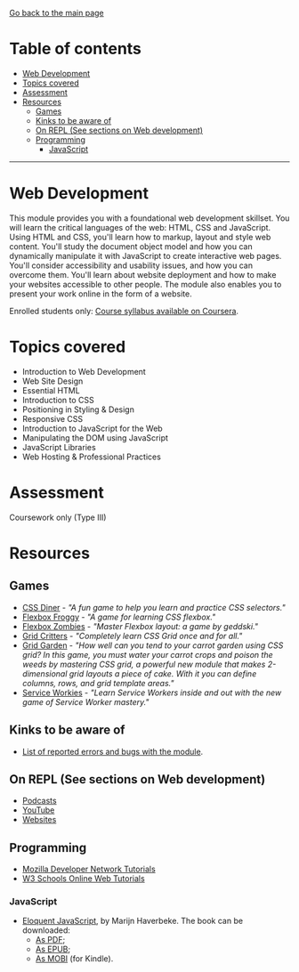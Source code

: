 [Go back to the main page](https://github.com/world-class/REPL)

# Table of contents
<!-- vim-markdown-toc GFM -->

* [Web Development](#web-development)
* [Topics covered](#topics-covered)
* [Assessment](#assessment)
* [Resources](#resources)
    * [Games](#games)
    * [Kinks to be aware of](#kinks-to-be-aware-of)
    * [On REPL (See sections on Web development)](#on-repl-see-sections-on-web-development)
    * [Programming](#programming)
        * [JavaScript](#javascript)

<!-- vim-markdown-toc -->

---

# Web Development

This module provides you with a foundational web development skillset.
You will learn the critical languages of the web: HTML, CSS and
JavaScript. Using HTML and CSS, you'll learn how to markup, layout and
style web content. You'll study the document object model and how you
can dynamically manipulate it with JavaScript to create interactive web
pages. You'll consider accessibility and usability issues, and how you
can overcome them. You'll learn about website deployment and how to
make your websites accessible to other people. The module also enables
you to present your work online in the form of a website.

Enrolled students only: [Course syllabus available on Coursera](https://www.coursera.org/learn/london-cs-orientation/supplement/p88ho/syllabus-web-development-cm1040).

# Topics covered

- Introduction to Web Development
- Web Site Design
- Essential HTML
- Introduction to CSS
- Positioning in Styling & Design
- Responsive CSS
- Introduction to JavaScript for the Web
- Manipulating the DOM using JavaScript
- JavaScript Libraries
- Web Hosting & Professional Practices

# Assessment

Coursework only (Type III)

# Resources
## Games
- [CSS Diner](https://flukeout.github.io/) - *"A fun game to help you learn and practice CSS selectors."*
- [Flexbox Froggy](http://flexboxfroggy.com/) - *"A game for learning CSS flexbox."*
- [Flexbox Zombies](https://flexboxzombies.com/p/flexbox-zombies) - *"Master Flexbox layout: a game by geddski."*
- [Grid Critters](https://gridcritters.com/) - *"Completely learn CSS Grid once and for all."*
- [Grid Garden](https://codepip.com/games/grid-garden/) - *"How well can you tend to your carrot garden using CSS grid? In this game, you must water your carrot crops and poison the weeds by mastering CSS grid, a powerful new module that makes 2-dimensional grid layouts a piece of cake. With it you can define columns, rows, and grid template areas."*
- [Service Workies](https://serviceworkies.com/) - *"Learn Service Workers inside and out with the new game of Service Worker mastery."*

## Kinks to be aware of
- [List of reported errors and bugs with the module](../../../kinks/level4/web_development/).

## On REPL (See sections on Web development)
- [Podcasts](../../../podcasts/)
- [YouTube](../../../youtube/)
- [Websites](../../../websites/)

## Programming
- [Mozilla Developer Network Tutorials](https://developer.mozilla.org/)
- [W3 Schools Online Web Tutorials](http://www.w3schools.com/)

### JavaScript
- [Eloquent JavaScript](http://eloquentjavascript.net/), by Marijn Haverbeke. The book can be downloaded:
    - [As PDF](http://eloquentjavascript.net/Eloquent_JavaScript.pdf);
    - [As EPUB](https://eloquentjavascript.net/Eloquent_JavaScript.epub);
    - [As MOBI](https://eloquentjavascript.net/Eloquent_JavaScript.mobi) (for Kindle).
